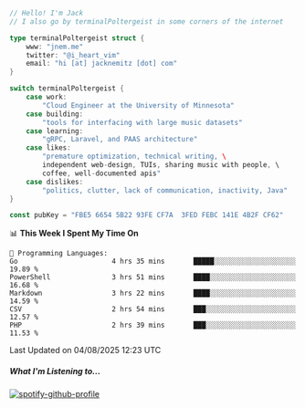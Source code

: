 ```go
// Hello! I'm Jack
// I also go by terminalPoltergeist in some corners of the internet

type terminalPoltergeist struct {
    www: "jnem.me"
    twitter: "@i_heart_vim"
    email: "hi [at] jacknemitz [dot] com"
}

switch terminalPoltergeist {
    case work:
        "Cloud Engineer at the University of Minnesota"
    case building:
        "tools for interfacing with large music datasets"
    case learning:
        "gRPC, Laravel, and PAAS architecture"
    case likes:
        "premature optimization, technical writing, \
        independent web-design, TUIs, sharing music with people, \
        coffee, well-documented apis"
    case dislikes:
        "politics, clutter, lack of communication, inactivity, Java"
}

const pubKey = "FBE5 6654 5B22 93FE CF7A  3FED FEBC 141E 4B2F CF62"
```

<!--START_SECTION:waka-->
📊 **This Week I Spent My Time On** 

```text
💬 Programming Languages: 
Go                       4 hrs 35 mins       █████░░░░░░░░░░░░░░░░░░░░   19.89 % 
PowerShell               3 hrs 51 mins       ████░░░░░░░░░░░░░░░░░░░░░   16.68 % 
Markdown                 3 hrs 22 mins       ████░░░░░░░░░░░░░░░░░░░░░   14.59 % 
CSV                      2 hrs 54 mins       ███░░░░░░░░░░░░░░░░░░░░░░   12.57 % 
PHP                      2 hrs 39 mins       ███░░░░░░░░░░░░░░░░░░░░░░   11.53 % 
```


 Last Updated on 04/08/2025 12:23 UTC
<!--END_SECTION:waka-->

##### What I'm Listening to...

[![spotify-github-profile](https://jnem.me/listening-item?maxAge=2592000)](https://jnem.me/listening)
